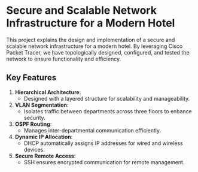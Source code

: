 # Secure and Scalable Network Infrastructure for a Modern Hotel  

This project explains the design and implementation of a secure and scalable network infrastructure for a modern hotel. By leveraging Cisco Packet Tracer, we have topologically designed, configured, and tested the network to ensure functionality and efficiency.  

## Key Features  
1. **Hierarchical Architecture**:  
   - Designed with a layered structure for scalability and manageability.  
2. **VLAN Segmentation**:  
   - Isolates traffic between departments across three floors to enhance security.  
3. **OSPF Routing**:  
   - Manages inter-departmental communication efficiently.  
4. **Dynamic IP Allocation**:  
   - DHCP automatically assigns IP addresses for wired and wireless devices.  
5. **Secure Remote Access**:  
   - SSH ensures encrypted communication for remote management.   
